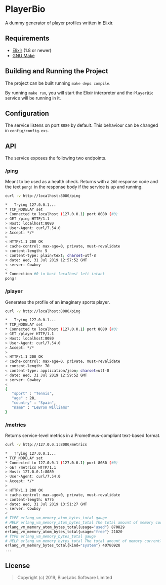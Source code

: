 # PlayerBio

A dummy generator of player profiles written in [Elixir](https://elixir-lang.org/).


## Requirements

- [Elixir](https://elixir-lang.org/) (1.8 or newer)
- [GNU Make](https://www.gnu.org/software/make/)


## Building and Running the Project

The project can be built running `make deps compile`.

By running `make run`, you will start the Elixir interpreter and the `PlayerBio` service will be running in it.


## Configuration

The service listens on port `8080` by default. This behaviour can be changed in `config/config.exs`.


## API

The service exposes the following two endpoints.

### /ping

Meant to be used as a health check. Returns with a `200` response code and the text `pong!` in the response body
if the service is up and running.

```bash
curl -v http://localhost:8080/ping

*   Trying 127.0.0.1...
* TCP_NODELAY set
* Connected to localhost (127.0.0.1) port 8080 (#0)
> GET /ping HTTP/1.1
> Host: localhost:8080
> User-Agent: curl/7.54.0
> Accept: */*
>
< HTTP/1.1 200 OK
< cache-control: max-age=0, private, must-revalidate
< content-length: 5
< content-type: plain/text; charset=utf-8
< date: Wed, 31 Jul 2019 12:57:52 GMT
< server: Cowboy
<
* Connection #0 to host localhost left intact
pong!
```

### /player

Generates the profile of an imaginary sports player.

```bash
curl -v http://localhost:8080/ping

*   Trying 127.0.0.1...
* TCP_NODELAY set
* Connected to localhost (127.0.0.1) port 8080 (#0)
> GET /player HTTP/1.1
> Host: localhost:8080
> User-Agent: curl/7.54.0
> Accept: */*
>
< HTTP/1.1 200 OK
< cache-control: max-age=0, private, must-revalidate
< content-length: 70
< content-type: application/json; charset=utf-8
< date: Wed, 31 Jul 2019 12:59:52 GMT
< server: Cowboy
<
{
   "sport" : "Tennis",
   "age" : 28,
   "country" : "Spain",
   "name" : "LeBron Williams"
}
```

### /metrics

Returns service-level metrics in a Prometheus-compliant text-based format.

```bash
curl -v http://127.0.0.1:8080/metrics

*   Trying 127.0.0.1...
* TCP_NODELAY set
* Connected to 127.0.0.1 (127.0.0.1) port 8080 (#0)
> GET /metrics HTTP/1.1
> Host: 127.0.0.1:8080
> User-Agent: curl/7.54.0
> Accept: */*
>
< HTTP/1.1 200 OK
< cache-control: max-age=0, private, must-revalidate
< content-length: 6776
< date: Wed, 31 Jul 2019 13:51:27 GMT
< server: Cowboy
<
# TYPE erlang_vm_memory_atom_bytes_total gauge
# HELP erlang_vm_memory_atom_bytes_total The total amount of memory currently allocated for atoms. This memory is part of the memory presented as system memory.
erlang_vm_memory_atom_bytes_total{usage="used"} 870829
erlang_vm_memory_atom_bytes_total{usage="free"} 21020
# TYPE erlang_vm_memory_bytes_total gauge
# HELP erlang_vm_memory_bytes_total The total amount of memory currently allocated. This is the same as the sum of the memory size for processes and system.
erlang_vm_memory_bytes_total{kind="system"} 40780928
...
```

## License

> Copyright (c) 2019, BlueLabs Software Limited
